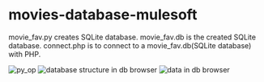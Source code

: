 # movies-database-mulesoft 
movie_fav.py creates SQLite database.
movie_fav.db is the created SQLite database.
connect.php is to connect to a movie_fav.db(SQLite database) with PHP.

![py_op](https://user-images.githubusercontent.com/105433273/196043047-13e66926-07c7-4230-ae51-48668e352f40.png)
![database structure in db browser ](https://user-images.githubusercontent.com/105433273/196043040-8bbb0191-c877-43fc-aa59-b128a058d8e5.png)
![data in db browser ](https://user-images.githubusercontent.com/105433273/196043029-89f4fc43-0715-42ec-9eef-467e1e11a9f5.png)
